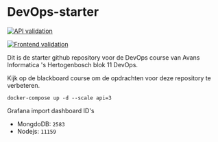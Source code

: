 # DevOps-starter
[![API validation](https://github.com/avans-devops/devops-workshops-ferrannl/actions/workflows/api.yml/badge.svg)](https://github.com/avans-devops/devops-workshops-ferrannl/actions/workflows/api.yml)

[![Frontend validation](https://github.com/avans-devops/devops-workshops-ferrannl/actions/workflows/frontend.yml/badge.svg)](https://github.com/avans-devops/devops-workshops-ferrannl/actions/workflows/frontend.yml)

Dit is de starter github repository voor de DevOps course van Avans Informatica 's Hertogenbosch blok 11 DevOps.

Kijk op de blackboard course om de opdrachten voor deze repository te verbeteren.

``` docker-compose up -d --scale api=3 ```

Grafana import dashboard ID's
- MongdoDB: `2583`
- Nodejs: `11159`